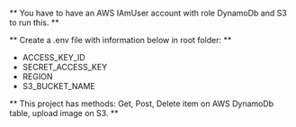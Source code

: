 ** You have to have an AWS IAmUser account with role DynamoDb and S3 to run this.  **

** Create a .env file with information below in root folder: **
- ACCESS_KEY_ID
- SECRET_ACCESS_KEY
- REGION
- S3_BUCKET_NAME

** This project has methods: Get, Post, Delete item on AWS DynamoDb table, upload image on S3. **
